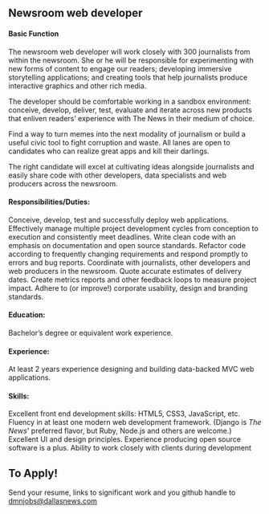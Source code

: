 ## Newsroom web developer

#### Basic Function

The newsroom web developer will work closely with 300 journalists from within the newsroom. She or he will be responsible for experimenting with new forms of content to engage our readers; developing immersive storytelling applications; and creating tools that help journalists produce interactive graphics and other rich media.

The developer should be comfortable working in a sandbox environment: conceive, develop, deliver, test, evaluate and iterate across new products that enliven readers’ experience with The News in their medium of choice.

Find a way to turn memes into the next modality of journalism or build a useful civic tool to fight corruption and waste. All lanes are open to candidates who can realize great apps and kill their darlings.

The right candidate will excel at cultivating ideas alongside journalists and easily share code with other developers, data specialists and web producers across the newsroom.

#### Responsibilities/Duties:

Conceive, develop, test and successfully deploy web applications.
Effectively manage multiple project development cycles from conception to execution and consistently meet deadlines.
Write clean code with an emphasis on documentation and open source standards.
Refactor code according to frequently changing requirements and respond promptly to errors and bug reports.
Coordinate with journalists, other developers and web producers in the newsroom.
Quote accurate estimates of delivery dates.
Create metrics reports and other feedback loops to measure project impact.
Adhere to (or improve!) corporate usability, design and branding standards.

#### Education: 

Bachelor’s degree or equivalent work experience.

#### Experience: 

At least 2 years experience designing and building data-backed MVC web applications.

#### Skills:

Excellent front end development skills: HTML5, CSS3, JavaScript, etc.
Fluency in at least one modern web development framework. (Django is _The News_' preferred flavor, but Ruby, Node.js and others are welcome.)
Excellent UI and design principles.
Experience producing open source software is a plus.
Ability to work closely with clients during development

## To Apply!
Send your resume, links to significant work and you github handle to dmnjobs@dallasnews.com
